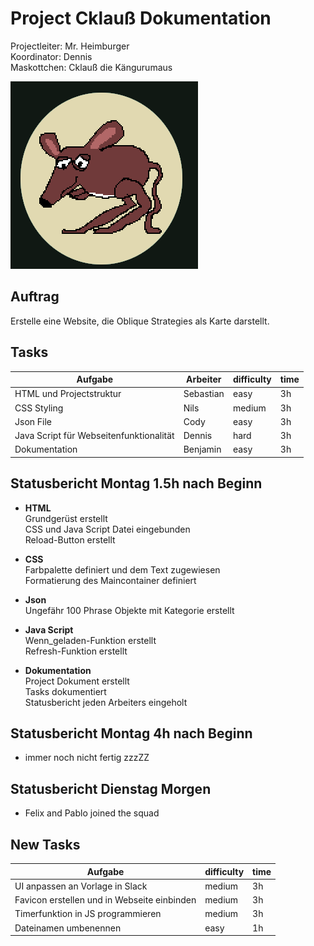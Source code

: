 # Project Cklauß Dokumentation
Projectleiter: Mr. Heimburger<br>
Koordinator: Dennis<br>
Maskottchen: Cklauß die Kängurumaus<p>
![cklauss](Kaengurumaus_cklauss.png)

## Auftrag
Erstelle eine Website, die Oblique Strategies als Karte darstellt.

## Tasks
| Aufgabe | Arbeiter | difficulty | time |
|---|---|---|---|
|HTML und Projectstruktur|Sebastian|easy|3h|
|CSS Styling|Nils|medium|3h|
|Json File|Cody|easy|3h|
|Java Script für Webseitenfunktionalität|Dennis|hard|3h|
|Dokumentation|Benjamin|easy|3h|

## Statusbericht Montag 1.5h nach Beginn
- **HTML**<br>
    Grundgerüst erstellt<br>
    CSS und Java Script Datei eingebunden<br>
    Reload-Button erstellt<p>
- **CSS**<br>
    Farbpalette definiert und dem Text zugewiesen<br>
    Formatierung des Maincontainer definiert<p>
- **Json**<br>
    Ungefähr 100 Phrase Objekte mit Kategorie erstellt<p>
- **Java Script**<br>
    Wenn_geladen-Funktion erstellt<br>
    Refresh-Funktion erstellt<p>
- **Dokumentation**<br>
    Project Dokument erstellt<br>
    Tasks dokumentiert<br>
    Statusbericht jeden Arbeiters eingeholt<p>

## Statusbericht Montag 4h nach Beginn
- immer noch nicht fertig zzzZZ

## Statusbericht Dienstag Morgen
- Felix and Pablo joined the squad

## New Tasks
| Aufgabe | difficulty | time |
|---|---|---|
|UI anpassen an Vorlage in Slack|medium|3h|
|Favicon erstellen und in Webseite einbinden|medium|3h|
|Timerfunktion in JS programmieren|medium|3h|
|Dateinamen umbenennen|easy|1h|